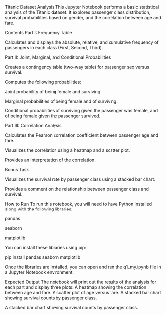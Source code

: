 Titanic Dataset Analysis
This Jupyter Notebook performs a basic statistical analysis of the Titanic dataset. It explores passenger class distribution, survival probabilities based on gender, and the correlation between age and fare.

Contents
Part I: Frequency Table

Calculates and displays the absolute, relative, and cumulative frequency of passengers in each class (First, Second, Third).

Part II: Joint, Marginal, and Conditional Probabilities

Creates a contingency table (two-way table) for passenger sex versus survival.

Computes the following probabilities:

Joint probability of being female and surviving.

Marginal probabilities of being female and of surviving.

Conditional probabilities of surviving given the passenger was female, and of being female given the passenger survived.

Part III: Correlation Analysis

Calculates the Pearson correlation coefficient between passenger age and fare.

Visualizes the correlation using a heatmap and a scatter plot.

Provides an interpretation of the correlation.

Bonus Task

Visualizes the survival rate by passenger class using a stacked bar chart.

Provides a comment on the relationship between passenger class and survival.

How to Run
To run this notebook, you will need to have Python installed along with the following libraries:

pandas

seaborn

matplotlib

You can install these libraries using pip:

pip install pandas seaborn matplotlib

Once the libraries are installed, you can open and run the q1_my.ipynb file in a Jupyter Notebook environment.

Expected Output
The notebook will print out the results of the analysis for each part and display three plots:
A heatmap showing the correlation between age and fare.
A scatter plot of age versus fare.
A stacked bar chart showing survival counts by passenger class.

A stacked bar chart showing survival counts by passenger class.
